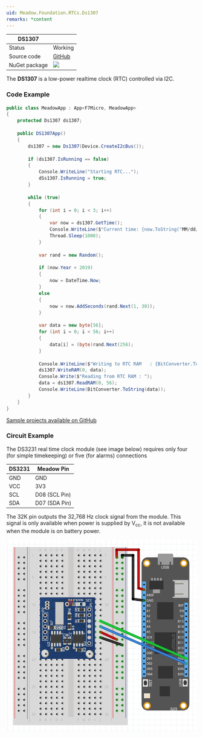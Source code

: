 ```yaml
---
uid: Meadow.Foundation.RTCs.Ds1307
remarks: *content
---
```


| DS1307        |             |
|---------------|-------------|
| Status        | Working     |
| Source code   | [GitHub](https://github.com/WildernessLabs/Meadow.Foundation/tree/master/Source/Meadow.Foundation.Peripherals/RTCs.DS1307) |
| NuGet package | <img src="https://img.shields.io/nuget/v/Meadow.Foundation.RTCs.Ds1307.svg?label=Meadow.Foundation.RTCs.Ds1307" style="width: auto; height: -webkit-fill-available;" /> |

The **DS1307** is a low-power realtime clock (RTC) controlled via I2C.

### Code Example

```csharp
public class MeadowApp : App<F7Micro, MeadowApp>
{
    protected Ds1307 ds1307;

    public DS1307App()
    {
        ds1307 = new Ds1307(Device.CreateI2cBus());

        if (ds1307.IsRunning == false)
        {
            Console.WriteLine("Starting RTC...");
            dSs1307.IsRunning = true;
        }

        while (true)
        {
            for (int i = 0; i < 3; i++)
            {
                var now = ds1307.GetTime();
                Console.WriteLine($"Current time: {now.ToString("MM/dd/yy HH:mm:ss")}");
                Thread.Sleep(1000);
            }

            var rand = new Random();

            if (now.Year < 2019)
            {
                now = DateTime.Now;
            }
            else
            {
                now = now.AddSeconds(rand.Next(1, 30));
            }

            var data = new byte[56];
            for (int i = 0; i < 56; i++)
            {
                data[i] = (byte)rand.Next(256);
            }

            Console.WriteLine($"Writing to RTC RAM   : {BitConverter.ToString(data)}");
            ds1307.WriteRAM(0, data);
            Console.Write($"Reading from RTC RAM : ");
            data = ds1307.ReadRAM(0, 56);
            Console.WriteLine(BitConverter.ToString(data));
        }
    }
}
```

[Sample projects available on GitHub](https://github.com/WildernessLabs/Meadow.Foundation/tree/master/Source/Meadow.Foundation.Peripherals/RTCs.DS1307/Samples/)

### Circuit Example

The DS3231 real time clock module (see image below) requires only four (for simple timekeeping) or five (for alarms) connections

| DS3231 | Meadow Pin    |
|---------|---------------|
| GND     | GND           |
| VCC     | 3V3           |
| SCL     | D08 (SCL Pin) |
| SDA     | D07 (SDA Pin) |

The 32K pin outputs the 32,768 Hz clock signal from the module.  This signal is only available when power is supplied by V<sub>cc</sub>, it is not available when the module is on battery power.

![](../../API_Assets/Meadow.Foundation.RTCs.DS1307/DS1307_Fritzing.png)
